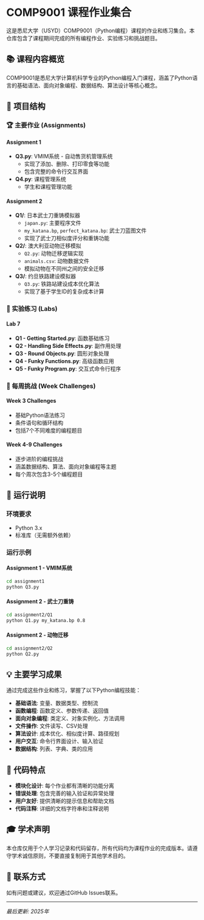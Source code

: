 # COMP9001 课程作业集合

这是悉尼大学（USYD）COMP9001（Python编程）课程的作业和练习集合。本仓库包含了课程期间完成的所有编程作业、实验练习和挑战题目。

## 📚 课程内容概览

COMP9001是悉尼大学计算机科学专业的Python编程入门课程，涵盖了Python语言的基础语法、面向对象编程、数据结构、算法设计等核心概念。

## 📁 项目结构

### 🏆 主要作业 (Assignments)

#### Assignment 1
- **Q3.py**: VMIM系统 - 自动售货机管理系统
  - 实现了添加、删除、打印零食等功能
  - 包含完整的命令行交互界面
- **Q4.py**: 课程管理系统
  - 学生和课程管理功能

#### Assignment 2
- **Q1/**: 日本武士刀重铸模拟器
  - `japan.py`: 主要程序文件
  - `my_katana.bp`, `perfect_katana.bp`: 武士刀蓝图文件
  - 实现了武士刀相似度评分和重铸功能
- **Q2/**: 澳大利亚动物迁移模拟
  - `Q2.py`: 动物迁移逻辑实现
  - `animals.csv`: 动物数据文件
  - 模拟动物在不同州之间的安全迁移
- **Q3/**: 约旦铁路建设模拟器
  - `Q3.py`: 铁路站建设成本优化算法
  - 实现了基于学生ID的复杂成本计算

### 🧪 实验练习 (Labs)

#### Lab 7
- **Q1 - Getting Started.py**: 函数基础练习
- **Q2 - Handling Side Effects.py**: 副作用处理
- **Q3 - Round Objects.py**: 圆形对象处理
- **Q4 - Funky Functions.py**: 高级函数应用
- **Q5 - Funky Program.py**: 交互式命令行程序

### 🎯 每周挑战 (Week Challenges)

#### Week 3 Challenges
- 基础Python语法练习
- 条件语句和循环结构
- 包括7个不同难度的编程题目

#### Week 4-9 Challenges
- 逐步进阶的编程挑战
- 涵盖数据结构、算法、面向对象编程等主题
- 每个周次包含3-5个编程题目

## 🚀 运行说明

### 环境要求
- Python 3.x
- 标准库（无需额外依赖）

### 运行示例

#### Assignment 1 - VMIM系统
```bash
cd assignment1
python Q3.py
```

#### Assignment 2 - 武士刀重铸
```bash
cd assignment2/Q1
python Q1.py my_katana.bp 0.8
```

#### Assignment 2 - 动物迁移
```bash
cd assignment2/Q2
python Q2.py
```

## 💡 主要学习成果

通过完成这些作业和练习，掌握了以下Python编程技能：

- **基础语法**: 变量、数据类型、控制流
- **函数编程**: 函数定义、参数传递、返回值
- **面向对象编程**: 类定义、对象实例化、方法调用
- **文件操作**: 文件读写、CSV处理
- **算法设计**: 成本优化、相似度计算、路径规划
- **用户交互**: 命令行界面设计、输入验证
- **数据结构**: 列表、字典、类的应用

## 📝 代码特点

- **模块化设计**: 每个作业都有清晰的功能分离
- **错误处理**: 包含完善的输入验证和异常处理
- **用户友好**: 提供清晰的提示信息和帮助文档
- **代码注释**: 详细的文档字符串和注释说明

## 🎓 学术声明

本仓库仅用于个人学习记录和代码留存，所有代码均为课程作业的完成版本。请遵守学术诚信原则，不要直接复制用于其他学术目的。

## 📧 联系方式

如有问题或建议，欢迎通过GitHub Issues联系。

---

*最后更新: 2025年*
